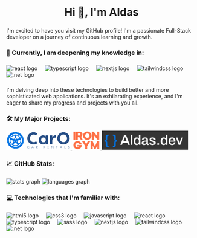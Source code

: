<h1 align="center">Hi 👋, I'm Aldas</h1>

###

<p align="left">I'm excited to have you visit my GitHub profile! I'm a passionate Full-Stack developer on a journey of continuous learning and growth.</p>

###

<h3 align="left">🌱 Currently, I am deepening my knowledge in:</h3>

###

<div align="left">
  <img src="https://cdn.jsdelivr.net/gh/devicons/devicon/icons/react/react-original.svg" height="40" alt="react logo"  />
  <img width="12" />
  <img src="https://cdn.jsdelivr.net/gh/devicons/devicon/icons/typescript/typescript-original.svg" height="40" alt="typescript logo"  />
  <img width="12" />
  <img src="https://cdn.jsdelivr.net/gh/devicons/devicon/icons/nextjs/nextjs-original.svg" height="40" alt="nextjs logo"  />
  <img width="12" />
  <img src="https://cdn.jsdelivr.net/gh/devicons/devicon/icons/tailwindcss/tailwindcss-original-wordmark.svg" height="40" alt="tailwindcss logo"  />
  <img width="12" />
  <img src="https://cdn.jsdelivr.net/gh/devicons/devicon@latest/icons/dot-net/dot-net-plain-wordmark.svg" height="40" alt=".net logo" />
</div>

###

<p align="left">I'm delving deep into these technologies to build better and more sophisticated web applications. It's an exhilarating experience, and I'm eager to share my progress and projects with you all.</p>

###

<h3 align="left">🛠️ My Major Projects:</h3>

<p align="left">
  <a href="https://github.com/aldask/car-rental" target="_blank">
    <img src="https://github.com/aldask/car-rental/raw/main/public/logo.png" alt="CarO Car Rentals" width="170" height="50" />
  </a>
  <a href="https://github.com/aldask/gym" target="_blank">
    <img src="https://github.com/aldask/gym/raw/main/public/logo.png" alt="Iron Gym" width="75" height="50" />
  </a>
  <a href="https://github.com/aldask/aldas-portfolio" target="_blank">
    <img src="https://github.com/aldask/aldas-portfolio/raw/main/public/logo.png" alt="Portfolio" width="228" height="50" />
  </a>
</p>

###

<h3 align="left">📈 GitHub Stats:</h3>

###

<div align="left">
  <img src="https://github-readme-stats.vercel.app/api?username=aldask&hide_title=false&hide_rank=true&show_icons=true&include_all_commits=true&count_private=true&disable_animations=false&theme=dracula&locale=en&hide_border=false&order=1" height="150" alt="stats graph"  />
  <img src="https://github-readme-stats.vercel.app/api/top-langs?username=aldask&locale=en&hide_title=false&layout=compact&card_width=320&langs_count=5&theme=dracula&hide_border=false&order=2" height="150" alt="languages graph"  />
</div>

###

<h3 align="left">💻 Technologies that I'm familiar with:</h3>

###

<div align="left">
  <img src="https://cdn.jsdelivr.net/gh/devicons/devicon/icons/html5/html5-original.svg" height="40" alt="html5 logo"  />
  <img width="12" />
  <img src="https://cdn.jsdelivr.net/gh/devicons/devicon/icons/css3/css3-original.svg" height="40" alt="css3 logo"  />
  <img width="12" />
  <img src="https://cdn.jsdelivr.net/gh/devicons/devicon/icons/javascript/javascript-original.svg" height="40" alt="javascript logo"  />
  <img width="12" />
  <img src="https://cdn.jsdelivr.net/gh/devicons/devicon/icons/react/react-original.svg" height="40" alt="react logo"  />
  <img width="12" />
  <img src="https://cdn.jsdelivr.net/gh/devicons/devicon/icons/typescript/typescript-original.svg" height="40" alt="typescript logo"  />
  <img width="12" />
  <img src="https://cdn.jsdelivr.net/gh/devicons/devicon/icons/sass/sass-original.svg" height="40" alt="sass logo"  />
  <img width="12" />
  <img src="https://cdn.jsdelivr.net/gh/devicons/devicon/icons/nextjs/nextjs-original.svg" height="40" alt="nextjs logo"  />
  <img width="12" />
  <img src="https://cdn.jsdelivr.net/gh/devicons/devicon/icons/tailwindcss/tailwindcss-original-wordmark.svg" height="40" alt="tailwindcss logo"  />
  <img width="12" />
  <img src="https://cdn.jsdelivr.net/gh/devicons/devicon@latest/icons/dot-net/dot-net-plain-wordmark.svg" height="40" alt=".net logo" />
</div>

###
